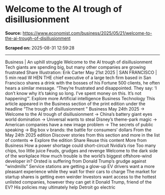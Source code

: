 # Welcome to the AI trough of disillusionment

**Source:** https://www.economist.com/business/2025/05/21/welcome-to-the-ai-trough-of-disillusionment

**Scraped on:** 2025-08-31 12:59:28

---

Business
|
An uphill struggle
Welcome to the AI trough of disillusionment
Tech giants are spending big, but many other companies are growing frustrated
Share
Illustration: Erik Carter
May 21st 2025
|
SAN FRANCISCO
|
5 min read
W
HEN THE
chief executive of a large tech firm based in San Francisco shares a drink with the bosses of his Fortune 500 clients, he often hears a similar message. “They’re frustrated and disappointed. They say: ‘I don’t know why it’s taking so long. I’ve spent money on this. It’s not happening’”.
Explore more
Artificial intelligence
Business
Technology
This article appeared in the Business section of the print edition under the headline “The trough of disillusionment ”
Business
May 24th 2025
→
Welcome to the AI trough of disillusionment
→
China’s battery giant eyes world domination
→
Universal wants to steal Disney’s theme-park magic
→
American companies have a new image problem
→
The secrets of public speaking
→
Big box v brands: the battle for consumers’ dollars
From the May 24th 2025 edition
Discover stories from this section and more in the list of contents
⇒
Explore the edition
Share
Reuse this content
More from Business
How a power shortage could short-circuit Nvidia’s rise
Too many chips, too little juice
Feuds, grudges and revenge
Welcome to the dark side of the workplace
How much trouble is the world’s biggest offshore-wind developer in?
Orsted is suffering from Donald Trump’s grudge against “windmills”
Service stations are getting a glow-up
EV drivers want a more pleasant experience while they wait for their cars to charge
The market for startup shares is getting even weirder
Investors want access to the hottest unlisted companies, however they can get it
Donald Trump, friend of the EV?
His policies may ultimately help Detroit go electric
